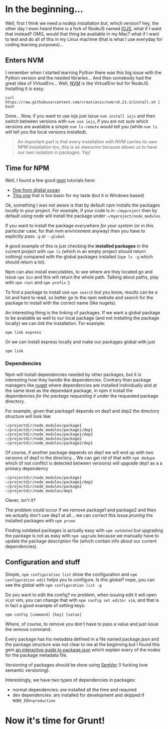 # In the beginning...

Well, first I think we need a nodejs installation but, which version? hey, the other day I even heard there is a fork of NodeJS named [IOJS](http://iosjs.org), what if I want that instead? OMG, would that thing be available in my Mac? what if I want to test and do all of this in my Linux machine (that is what I use everyday for coding learning purposes)...

## Enters NVM

I remember when I started learning Python there was this big issue with the Python version and the needed libraries... And then somebody had the great idea of VirtualEnv... Well, [NVM](https://github.com/creationix/nvm) is like VirtualEnv but for NodeJS. Installing it is easy:

    curl https://raw.githubusercontent.com/creationix/nvm/v0.23.3/install.sh | bash

Done... Now, if you want to use iojs just issue `nvm install iojs` and then switch between versions with `nvm use iojs`, if you are not sure which versions are available a simple `nvm ls-remote` would tell you (while `nvm ls` will tell you the local versions installed).

> An important part is that every installation with NVM carries its own NPM installation too, this is _so awesome_ because allows us to have our own isolation in packages. Yay!

## Time for NPM

Well, I found a few good [npm](https://www.npmjs.com/) tutorials here:
 * [One from digital ocean](https://www.digitalocean.com/community/tutorials/how-to-use-npm-to-manage-node-js-packages-on-a-linux-server)
 * [This one](http://learnwebtutorials.com/first-basic-tutorial-on-using-node-package-manager-npm) that is too basic for my taste (but it is Windows based)

Ok, something I was not aware is that by default npm installs the packages _locally_ in your project. For example, if your code is in `~/myproject` then by default using node will install the package under `~/myproject/node_modules`

If you want to install the package _everywhere for your system_ (or in this particular case, for that nvm environment anyway) then you have to explicitly pass `-g` or `--global`

A good example of this is just checking the **installed packages** in the current project with `npm ls` (which in an empty project _should_ return nothing) compared with the global packages installed (`npm ls -g` which should return a lot).

Npm can also install executables, to see where are they located go and issue `npm bin` and this will return the whole path. Talking about paths, play with `npm root` and `npm prefix` :)

To find a package to install use `npm search` but you know, results can be a lot and hard to read, so better go to the npm website and search for the package to install with the correct name (like nugets).

An interesting thing is the linking of packages. If we want a global package to be available as well to our local package (and not installing the package locally) we can _link_ the installation. For example:

    npm link express

Or we can install express locally and make our packages global with just

    npm link

### Dependencies

Npm will install dependencies needed by other packages, but it is interesting how they handle the dependencies. Contrary than package managers like [nuget](http://nuget.org) where dependencies are installed individually and at the same level as the dependant package, in npm it install the dependencies _for the package requesting it_ under the requested package directory.

For example, given that package1 depends on dep1 and dep2 the directory structure will look like:

    ~/projectdir/node_modules/package1
    ~/projectdir/node_modules/package1/dep1
    ~/projectdir/node_modules/package1/dep2
    ~/projectdir/node_modules/package2
    ~/projectdir/node_modules/package2/dep1

Of course, if another package depends on dep1 we will end up with two versions of dep1 in the directory... We can get rid of that with `npm dedupe` which (if not conflict is detected between versions) will upgrade dep1 as a a primary dependency

    ~/projectdir/node_modules/package1
    ~/projectdir/node_modules/package1/dep2
    ~/projectdir/node_modules/package2
    ~/projectdir/node_modules/dep1

Clever, isn't it?

The problem could occur if we remove package1 and package2 and then we actually don't use dep1 at all... we can correct this issue _pruning_ the installed packages with `npm prune`

Finding outdated packages is actually easy with `npm outdated` but upgrading the package is not as easy with `npm upgrade` because we manually have to update the package description file (which contain info about our current dependencies).

## Configuration and stuff

Simple, `npm configuration list` show the configuration and `npm configuration edit` helps you to configure. Is this global? nope, you can see the global with `npm configuration list -g`

Do you want to edit the config? no problem, when issuing edit it will open vi,or vim, you can change that with `npm config set editor vim`, and that is in fact a good example of setting keys:

    npm config [command] [key] [value]

Where, of course, to remove you don't have to pass a value and just issue the remove command.

Every package has his metadata defined in a file named package.json and the package structure was not clear to me at the beginning but I found this gem [an interactive guide to package.json](http://browsenpm.org/package.json) which explain every of the nodes for the package metadata file.

Versioning of packages should be done using [SemVer](http://semver.org) (I fucking love semantic versioning).

Interestingly, we have two types of dependencies in packages:

 * normal dependencies: are installed all the time and required
 * dev dependencies: are installed for development and skipped if `NODE_ENV=production`

# Now it's time for Grunt!
